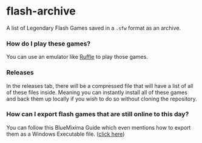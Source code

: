 # flash-archive

A list of Legendary Flash Games saved in a `.sfw` format as an archive.

### How do I play these games?

You can use an emulator like [Ruffle](https://ruffle.rs/) to play those games.

### Releases

In the releases tab, there will be a compressed file that will have a list of all of these files inside. Meaning you can instantly install all of these games and back them up locally if you wish to do so without cloning the repository.

### How can I export flash games that are still online to this day?

You can follow this BlueMixima Guide which even mentions how to export them as a Windows Executable file. ([click here](https://bluemaxima.org/flashpoint/datahub/Extracting_Flash_Games))
